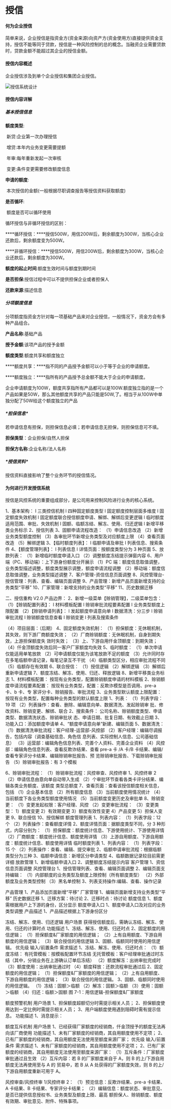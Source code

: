 # 授信

#### **何为企业授信**

简单来说，企业授信是指资金方(资金来源)向资产方(资金使用方)直接提供资金支持，授信不能等同于贷款，授信是一种风险控制的总的概念。当融资企业需要贷款时，贷款金额不能超过其企业的授信金额。

#### **授信内容概述**

企业授信涉及到单个企业授信和集团企业授信。

![授信系统设计](自己动手写授信额度系统1.png) 

#### 授信内容详解

##### 基本授信信息

**额度类型**:

​    新贷:企业第一次办理授信

​    增贷:本年内业务变更需要提额

​    年审:每年重新发起一次审核

​    变更:条件变更需要修改额度信息

**申请的额度**:

​    本次授信的金额(一般根据尽职调查报告等授信资料获取额度)

**是否循环**:

​    额度是否可以循环使用

循环授信与非循环授信的区别：

***\*循环授信：\****授信500W，用信200W后，剩余额度为300W，当核心企业还款后，剩余额度变为500W。

***\*非循环授信：\****授信500W，用信200W后，剩余额度为300W，当核心企业还款后，剩余额度为300W。

**额度的起止时间**:额度生效时间与额度到期时间

**是否担保**:授信过程中可以不提供担保企业或者担保人

**还款来源**:描述信息

##### 分项额度信息

分项额度指资金方针对每一项基础产品来对企业授信，一般情况下，资金方会有多种产品组合。

**产品名称**:基础产品

**授予金额**:该项产品的授予金额

**额度类型**:额度共享和额度独立

***\*额度共享：\****指不同的产品授予金额可以小于等于企业的申请额度。

***\*额度独立：\****指所有的产品授予总金额不能大于企业的申请额度。

企业申请额度为100W，额度共享指所有产品都可以是100W.额度独立指的是一个产品如果是50W，那么其他额度共享的产品只能是50W,了。相当于从100W中单独分配了50W给这个额度独立的产品

##### ***\*担保信息\****

若申请信息有担保，则担保信息必填；若申请信息无担保，则担保信息可不填。

**担保类型**：企业担保/自然人担保

**担保方名称**:企业名称/法人名称

##### ***\*授信资料\****

授信资料直接影响了整个业务环节的授信情况。

#### 为何进行开发授信系统

授信是风控系统的重要组成部分，是公司用来控制风险进行业务的核心系统。

1、基本架构：
l 三类控信机制
l 四种固定额度类型
l 固定额度控制层面多维度
l 固定额度失效机制
l 固定额度联合授信额度申请、解绑、解绑后变更逻辑
l 临时额度适用范围、审批、失效机制
l 固额、临额冻结、解冻、使用、归还逻辑
l 新增平移类业务标示
2、授信列表
3、固额申请流程改造：
（1）申请信息改造
（2）新增业务类型额度控制
（3）各审批环节新增业务类型及对应额度上限
（4）查看页面改造
（5）解绑逻辑
3、【临时额度列表】：
l 临额申请及审批
l 列表信息、搜索条件
4、【额度管理列表】：
l 列表信息
l 详情页面：按额度类型分为 3 种页面
5、放款列表：
（1）新增临时额度申请入口
（2）调整额度冻结提示弹窗内容
6、用户端（PC、移动端）：上下游身份额度分开展示
（1）PC 端：额度信息取值调整，业务类型描述调整，额度类型展示调整，额度申请流程调整
（2）移动端：额度信息取值调整，业务类型描述调整
7、客户管理-资信信息页面调整
8、风控管理台-授信管理：列表、查看、编辑页面调整
9、产品管理：新增产品页面新增支持的业务类型“平移”
10、厂家管理：新增支持的业务类型“平移”
11、历史数据迁移

二、授信重构 V2.0 产品边界：
2、新增一级菜单【赊销管理】，二级菜单包含：
（1）【赊销配置列表】：
l 材料模板配置
l 赊销审批流程要素配置
l 业务类型额度上限配置
（2）【赊销申请列表】：
l 发起额度申请意向单
l 数据清洗：分三步
l 赊销审批流程
l 赊销额度信息查看
l 赊销变更
l 列表及搜索条件

（4）项目层面：（后期）
4、固定额度失效机制：
（1）担保额度：无休眠机制，其失效，则下游厂商额度失效；
（2）厂商赊销额度：无休眠机制，自身到期失效，上游担保额度失
效时失效；
（3）上、下游自用仟金顶额度：到期失效；
（4）仟金顶额度失效后同一客户厂家额度均失效
5、临时额度：
（1）单次申请仅能适用单笔放款
（2）可申请额度仅能为该笔放款不足的额度
（3）允许同时存在多笔临额申请记录，每笔记录互不干扰
（4）临额类型区分，相应审批流程不同
（5）临额存在有效期
6、联合授信：
（1）授信逻辑
（2）解绑逻辑
（3）解绑后重新申请逻辑
7、额度冻结、解冻、使用、归还、释放逻辑
8、新增平移类业务标志
1、材料模板配置：
按现有业务类型，配置赊销额度申请的材料模板
2、赊销额度申请流程要素配置：
按现有业务类型，配置：反欺诈模型是否调用、pre-a 卡、b 卡、专
家评分卡、赊销报告、审批流程
3、业务类型默认额度上限配置：
按现有业务类型，配置每种业务类型的默认额度上限
1、列表：
（1）列表字段：19 项
（2）列表操作：查看、删除、编辑意向单、数据清洗、发起赊销审
批、修改资料、赊销变更、解绑、联合
2、搜索条件：
公司名称、赊销额度类型、申请类型、数据清洗状态、赊销审批状
态、申请日期、批复日期、有效截止日期
3、功能入口：添加额度申请单
4、“额度申请意向单”新建、编辑页面
5、数据清洗：
（1）数据清洗审批流程：客户经理-运营部-风控部
（2）客户经理：编辑尽调报告，包括内容（调查基础信息、角色信
息列表、实际控制人信息、公司基础信息）
（3）运营部：编辑角色信息列表、完善个人资料、完善企业资料
（4）风控部：编辑角色信息列表、查看反欺诈结果、查看 pre-a 卡
/A 卡/B 卡结果、编辑/查看专家评分卡结果、编辑赊销审批报告、预
览赊销审批报告、下载赊销审批报告
（5）赊销审批报告：有 3 个模板

6、赊销审批流程：
（1）赊销审批流程：风控审查、风控终审 1、风控终审 2
（2）申请信息由意向单自动带入生成
（2）个审批环节查看各类卡评分结果、编辑各类业务额度、该额度
类型总额度
7、查看页面：查看该授信额度相关信息，包括
（1）企业基本信息
（2）所有额度信息
（3）当前额度使用情况统计
（4）当前额度下各业务类型额度使用情况
（5）当前额度变更历史及审批单
8、赊销变更：
（1）变更发起权限：客户经理、风控
（2）变更审批流程：
（3）变更类型：
1）额度变更
2）有效期变更
3）额度有效性变更
4）产品变更
5）担保人变更
9、联合授信
10、授信解绑
额度管理列表
1、列表内容：
（1）列表字段：12 个
（2）列表操作：查看额度详情
2、额度详情页面：据额度类型不同，分 3 种形式，内容分别为：
（1）担保额度：额度统计信息、下游使用统计、下游使用详情
（2）厂商额度：额度统计信息、额度使用详情
（3）上游自用额度、下游自用额度：额度统计信息、额度使用详情
临时额度列表
1、列表内容：
（1）列表字段：15 个
（2）列表操作：查看、编辑、提交审批
2、临额申请审批流程：根据临额类型分为三种
3、临额申请信息：新增区分申请类型
4、临额数据记录较目前需更详细
放款管理
1、新增临额申请入口
2、调整额度冻结提示内容
客户管理 1、资信信息页面调整
风控管理台
1、授信管理列表、查看、编辑页面调整
2、编辑页面支持编辑：
（1）内部额度的业务类型及额度上限控制（所有额度类型）
（2）外部额度及业务类型控制
（3）黑名单控制
3、列表支持操作:编辑、查看、操作记录

产品管理 1、产品添加页面新增“平移”
厂家管理 1、编辑页面新增支持业务类型“平移”
历史数据迁移
1、迁移方案：待讨论
2、迁移时点：待讨论
额度信息 1、额度需根据用户上下游的身份，区分显示
额度申请入口 1、额度申请入口及对应的业务类型调整
产品描述 1、产品描述根据上下游身份区分

冻结、解冻、使用、归还逻辑
用户场景 获得授信额度后，需确认冻结、解冻、使用、归还的计算时点
功能描述
1、冻结、解冻、使用、归还时点
2、固定额度的用信逻辑；
（1）担保额度&厂家额度的用信逻辑；
（2）上有自用额度、下游自用额度的用信逻辑；
（3）联合授信的用信逻辑
3、固额、临额同时使用的用信逻辑。
优先级
输入/前置条件
需求描述
1、冻结、解冻、使用、归还时点：
（1）额度冻结：
有托管模板：按模板配置环节冻结
无托管模板：客户经理审批通过时冻结（其中，分销业务在上游确认订单后冻结）
（2）额度解冻：出纳审批完成时
（3）额度使用：出纳审批通过时
（4）额度释放：还款流程审批通过后
2、固定额度的用信逻辑；
（1）担保额度&厂家额度的用信逻辑；
（2）上有自用额度、下游自用额度的用信逻辑；
（3）联合授信的用信逻辑。
3、固额、临额同时使用的用信逻辑。
（1）冻结：固额＞临额
（2）解冻：固额＞临额
（3）使用：固额＞临额
（4）归还：临额＞固额
图 7-1：用信逻辑-担保额度&厂家额度

额度预警机制
用户场景
1、担保额度超额切分时需提示相关人员；
2、担保额度使用达到一定比例时需提示相关人员；
3、用户端额度使用遇到阻碍时需有提示信息。
功能描述 1、消息提示：

额度互斥机制
用户场景 1、已经获得厂家额度的经销商，仟金顶授予的额度无法再向该厂商使用
功能描述
1、未有厂家额度的经销商，其自用额度使用不定项；
2、已有厂家额度的经销商，其自用额度无法使用至额度来源厂家；
优先级
输入/前置条件
需求描述
1、未有厂家额度的经销商，其自用额度使用不定项；
2、已有厂家额度的经销商，其自用额度无法使用至额度来源厂家：
（1）互斥条件：厂家额度审批通过且生效
（2）互斥内容：若 B 的厂家额度来自于 A，则 B 的上/下游自用额度无法再使用至与 A 的
贸易中，若 B 从 A 处获得的厂家额度失效，则 B 的上/下游自用额度重新可用于 A。

风控审查/风控终审 1/风控终审 2：
（1）预览信息：反欺诈结果、pre-a 卡结果、A 卡结果、B 卡结果、专家评分卡结果；
（2）编辑信息：额度状态、审批意见、是否已提供信息授权书、业务类型及额度上限、最高
额担保人、赊销额度、额度有效期、审批意见、附件、特殊事项。